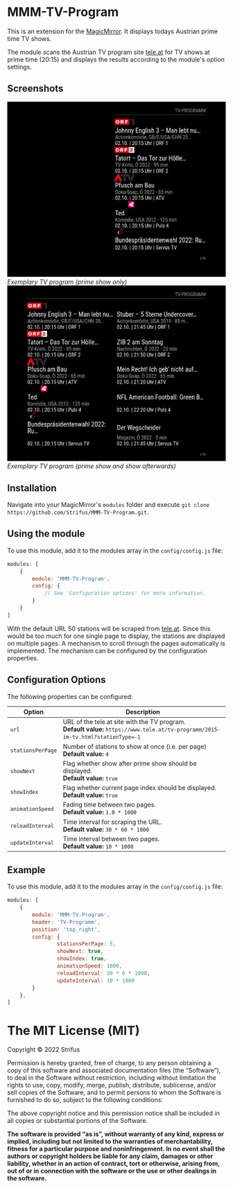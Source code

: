 # MMM-TV-Program
This is an extension for the [MagicMirror](https://github.com/MichMich/MagicMirror). It displays todays Austrian prime time TV shows.

The module scans the Austrian TV program site [tele.at](https://www.tele.at) for TV shows at prime time (20:15) and displays the results according to the module's option settings.

## Screenshots

![Example: Exemplary TV program (prime show only)](screenshots/shows_single.png)<br>*Exemplary TV program (prime show only)*
![Example: Exemplary TV program (prime show and show afterwards)](screenshots/shows_dual.png)<br>*Exemplary TV program (prime show and show afterwards)*


## Installation

Navigate into your MagicMirror's `modules` folder and execute `git clone https://github.com/Strifus/MMM-TV-Program.git`.

## Using the module

To use this module, add it to the modules array in the `config/config.js` file:
````javascript
modules: [
	{
		module: 'MMM-TV-Program',
		config: {
			// See 'Configuration options' for more information.
		}
	}
]
````

With the default URL 50 stations will be scraped from [tele.at](https://www.tele.at). Since this would be too much for one single page to display, the stations are displayed on multiple pages. A mechanism to scroll through the pages automatically is implemented. The mechanism can be configured by the configuration properties.

## Configuration Options

The following properties can be configured:

<table width="100%">
	<thead>
		<tr>
			<th>Option</th>
			<th width="100%">Description</th>
		</tr>
	<thead>
	<tbody>
		<tr>
			<td><code>url</code></td>
			<td>URL of the tele.at site with the TV program.<br>
			    <b>Default value:</b> <code>https://www.tele.at/tv-programm/2015-im-tv.html?stationType=-1</code>
			</td>
		</tr>
		<tr>
			<td><code>stationsPerPage</code></td>
			<td>Number of stations to show at once (i.e. per page)<br>
			    <b>Default value:</b> <code>4</code>
			</td>
		</tr>
        <tr>
			<td><code>showNext</code></td>
			<td>Flag whether show after prime show should be displayed.<br>
			    <b>Default value:</b> <code>true</code>
			</td>
		</tr>
		<tr>
			<td><code>showIndex</code></td>
			<td>Flag whether current page index should be displayed.<br>
			    <b>Default value:</b> <code>true</code>
			</td>
		</tr>
		<tr>
			<td><code>animationSpeed</code></td>
			<td>Fading time between two pages.<br>
			    <b>Default value:</b> <code>1.0 * 1000</code>
			</td>
		</tr>
		<tr>
			<td><code>reloadInterval</code></td>
			<td>Time interval for scraping the URL.<br>
			    <b>Default value:</b> <code>30 * 60 * 1000</code>
			</td>
		</tr>
		<tr>
			<td><code>updateInterval</code></td>
			<td>Time interval between two pages.<br>
			    <b>Default value:</b> <code>10 * 1000</code>
			</td>
		</tr>
	</tbody>
</table>

## Example

To use this module, add it to the modules array in the `config/config.js` file:
````javascript
modules: [
    {
        module: 'MMM-TV-Program',
        header: 'TV-Programm',
        position: 'top_right',
        config: {
                stationsPerPage: 5,
                showNext: true,
                showIndex: true,
                animationSpeed: 1000,
                reloadInterval: 30 * 6 * 1000,
                updateInterval: 10 * 1000
        }
    },
]
````


The MIT License (MIT)
=====================

Copyright © 2022 Strifus

Permission is hereby granted, free of charge, to any person
obtaining a copy of this software and associated documentation
files (the “Software”), to deal in the Software without
restriction, including without limitation the rights to use,
copy, modify, merge, publish, distribute, sublicense, and/or sell
copies of the Software, and to permit persons to whom the
Software is furnished to do so, subject to the following
conditions:

The above copyright notice and this permission notice shall be
included in all copies or substantial portions of the Software.

**The software is provided “as is”, without warranty of any kind, express or implied, including but not limited to the warranties of merchantability, fitness for a particular purpose and noninfringement. In no event shall the authors or copyright holders be liable for any claim, damages or other liability, whether in an action of contract, tort or otherwise, arising from, out of or in connection with the software or the use or other dealings in the software.**
